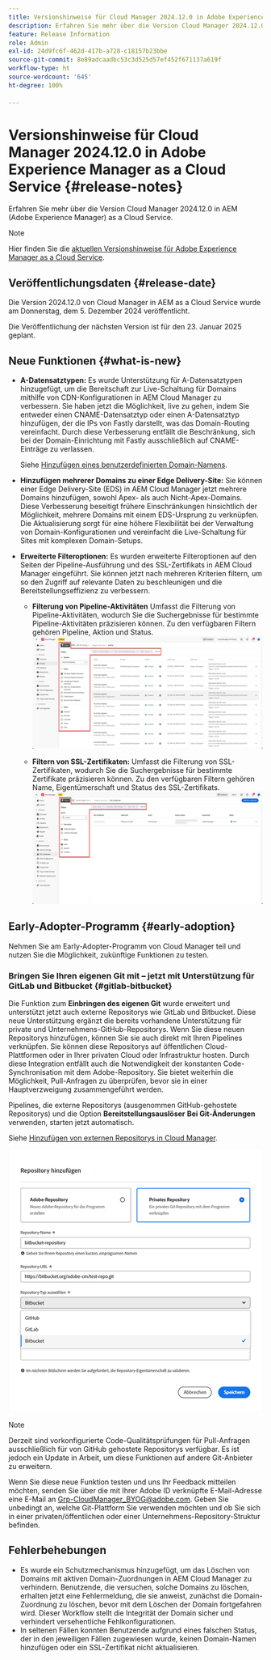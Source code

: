 ```yaml
---
title: Versionshinweise für Cloud Manager 2024.12.0 in Adobe Experience Manager as a Cloud Service
description: Erfahren Sie mehr über die Version Cloud Manager 2024.12.0 in AEM as a Cloud Service.
feature: Release Information
role: Admin
exl-id: 24d9fc6f-462d-417b-a728-c18157b23bbe
source-git-commit: 8e89adcaadbc53c3d525d57ef452f671137a619f
workflow-type: ht
source-wordcount: '645'
ht-degree: 100%

---
```


# Versionshinweise für Cloud Manager 2024.12.0 in Adobe Experience Manager as a Cloud Service {#release-notes}

Erfahren Sie mehr über die Version Cloud Manager 2024.12.0 in AEM (Adobe Experience Manager) as a Cloud Service.

>[!NOTE]
>
>Hier finden Sie die [aktuellen Versionshinweise für Adobe Experience Manager as a Cloud Service](/help/release-notes/release-notes-cloud/release-notes-current.md).

## Veröffentlichungsdaten {#release-date}

Die Version 2024.12.0 von Cloud Manager in AEM as a Cloud Service wurde am Donnerstag, dem 5. Dezember 2024 veröffentlicht.

Die Veröffentlichung der nächsten Version ist für den 23. Januar 2025 geplant.


## Neue Funktionen {#what-is-new}

<!-- * **Java 21 support:** Customers can now optionally build with Java 17 or Java 21, benefiting from performance improvements and new language features. See [Build environment](/help/implementing/cloud-manager/getting-access-to-aem-in-cloud/build-environment-details.md) for configuration steps, including updating your Maven project description, and certain library versions. When the build version is set to Java 17 or Java 21, the runtime defaults to Java 21.

    Starting February 2025, sandboxes and dev environments upgrade to the Java 21 runtime, regardless of the build version (Java 8, 11, 17, or 21). Production environments follow with an upgrade in April 2025. -->

* **A-Datensatztypen:** Es wurde Unterstützung für A-Datensatztypen hinzugefügt, um die Bereitschaft zur Live-Schaltung für Domains mithilfe von CDN-Konfigurationen in AEM Cloud Manager zu verbessern. Sie haben jetzt die Möglichkeit, live zu gehen, indem Sie entweder einen CNAME-Datensatztyp oder einen A-Datensatztyp hinzufügen, der die IPs von Fastly darstellt, was das Domain-Routing vereinfacht. Durch diese Verbesserung entfällt die Beschränkung, sich bei der Domain-Einrichtung mit Fastly ausschließlich auf CNAME-Einträge zu verlassen.

  Siehe [Hinzufügen eines benutzerdefinierten Domain-Namens](/help/implementing/cloud-manager/custom-domain-names/add-custom-domain-name.md). <!-- CMGR-63076 -->

<!-- * The AEM Code Quality step now uses SonarQube 9.9 Server, replacing the older 7.4 version. This upgrade brings additional security, performance, and code quality checks, offering more comprehensive analysis and coverage for your projects. -->

* **Hinzufügen mehrerer Domains zu einer Edge Delivery-Site:** Sie können einer Edge Delivery-Site (EDS) in AEM Cloud Manager jetzt mehrere Domains hinzufügen, sowohl Apex- als auch Nicht-Apex-Domains. Diese Verbesserung beseitigt frühere Einschränkungen hinsichtlich der Möglichkeit, mehrere Domains mit einem EDS-Ursprung zu verknüpfen. Die Aktualisierung sorgt für eine höhere Flexibilität bei der Verwaltung von Domain-Konfigurationen und vereinfacht die Live-Schaltung für Sites mit komplexen Domain-Setups. <!-- CMGR-63007 -->

* **Erweiterte Filteroptionen:** Es wurden erweiterte Filteroptionen auf den Seiten der Pipeline-Ausführung und des SSL-Zertifikats in AEM Cloud Manager eingeführt. Sie können jetzt nach mehreren Kriterien filtern, um so den Zugriff auf relevante Daten zu beschleunigen und die Bereitstellungseffizienz zu verbessern. <!-- CMGR-26263 -->

   * **Filterung von Pipeline-Aktivitäten** Umfasst die Filterung von Pipeline-Aktivitäten, wodurch Sie die Suchergebnisse für bestimmte Pipeline-Aktivitäten präzisieren können. Zu den verfügbaren Filtern gehören Pipeline, Aktion und Status.
     ![Filtern von Pipeline-Aktivitäten](/help/implementing/cloud-manager/assets/filters-pipeline.png)


   * **Filtern von SSL-Zertifikaten:** Umfasst die Filterung von SSL-Zertifikaten, wodurch Sie die Suchergebnisse für bestimmte Zertifikate präzisieren können. Zu den verfügbaren Filtern gehören Name, Eigentümerschaft und Status des SSL-Zertifikats.
     ![Filtern von SSL-Zertifikaten](/help/implementing/cloud-manager/assets/filters-ssl-certificates.png)

## Early-Adopter-Programm {#early-adoption}

Nehmen Sie am Early-Adopter-Programm von Cloud Manager teil und nutzen Sie die Möglichkeit, zukünftige Funktionen zu testen.

### Bringen Sie Ihren eigenen Git mit – jetzt mit Unterstützung für GitLab und Bitbucket {#gitlab-bitbucket}

<!-- BOTH CS & AMS -->

Die Funktion zum **Einbringen des eigenen Git** wurde erweitert und unterstützt jetzt auch externe Repositorys wie GitLab und Bitbucket. Diese neue Unterstützung ergänzt die bereits vorhandene Unterstützung für private und Unternehmens-GitHub-Repositorys. Wenn Sie diese neuen Repositorys hinzufügen, können Sie sie auch direkt mit Ihren Pipelines verknüpfen. Sie können diese Repositorys auf öffentlichen Cloud-Plattformen oder in Ihrer privaten Cloud oder Infrastruktur hosten. Durch diese Integration entfällt auch die Notwendigkeit der konstanten Code-Synchronisation mit dem Adobe-Repository. Sie bietet weiterhin die Möglichkeit, Pull-Anfragen zu überprüfen, bevor sie in einer Hauptverzweigung zusammengeführt werden.

Pipelines, die externe Repositorys (ausgenommen GitHub-gehostete Repositorys) und die Option **Bereitstellungsauslöser** **Bei Git-Änderungen** verwenden, starten jetzt automatisch.

Siehe [Hinzufügen von externen Repositorys in Cloud Manager](/help/implementing/cloud-manager/managing-code/external-repositories.md).

![Dialogfeld „Repository hinzufügen“](/help/implementing/cloud-manager/release-notes/assets/repositories-add-release-notes.png)

>[!NOTE]
>
>Derzeit sind vorkonfigurierte Code-Qualitätsprüfungen für Pull-Anfragen ausschließlich für von GitHub gehostete Repositorys verfügbar. Es ist jedoch ein Update in Arbeit, um diese Funktionen auf andere Git-Anbieter zu erweitern.

Wenn Sie diese neue Funktion testen und uns Ihr Feedback mitteilen möchten, senden Sie über die mit Ihrer Adobe ID verknüpfte E-Mail-Adresse eine E-Mail an [Grp-CloudManager_BYOG@adobe.com](mailto:Grp-CloudManager_BYOG@adobe.com). Geben Sie unbedingt an, welche Git-Plattform Sie verwenden möchten und ob Sie sich in einer privaten/öffentlichen oder einer Unternehmens-Repository-Struktur befinden.

## Fehlerbehebungen

* Es wurde ein Schutzmechanismus hinzugefügt, um das Löschen von Domains mit aktiven Domain-Zuordnungen in AEM Cloud Manager zu verhindern. Benutzende, die versuchen, solche Domains zu löschen, erhalten jetzt eine Fehlermeldung, die sie anweist, zunächst die Domain-Zuordnung zu löschen, bevor mit dem Löschen der Domain fortgefahren wird. Dieser Workflow stellt die Integrität der Domain sicher und verhindert versehentliche Fehlkonfigurationen. <!-- CMGR-63033 -->
* In seltenen Fällen konnten Benutzende aufgrund eines falschen Status, der in den jeweiligen Fällen zugewiesen wurde, keinen Domain-Namen hinzufügen oder ein SSL-Zertifikat nicht aktualisieren. <!-- CMGR-62816 -->


<!-- ## Known issues {#known-issues} -->
